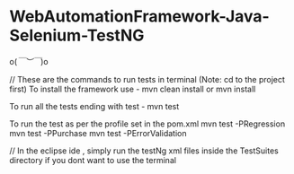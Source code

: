 # WebAutomationFramework-Java-Selenium-TestNG
o(*￣︶￣*)o 

// These are the commands to run tests in terminal
(Note: cd to the project first)
To install the framework use - 
mvn clean install 
or 
mvn install 

To run all the tests ending with test -
mvn test 


To run the test as per the profile set in the pom.xml 
mvn test -PRegression
mvn test -PPurchase
mvn test -PErrorValidation



// In the eclipse ide , simply run the testNg xml files inside the TestSuites directory if you dont want to use the terminal
